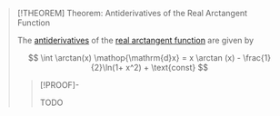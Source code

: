 >[!THEOREM] Theorem: Antiderivatives of the Real Arctangent Function
>
>The [antiderivatives](../../../Integration/Antiderivatives/Antiderivatives.md) of the [real arctangent function](Real%20Arctangent%20Function.md) are given by
>
>$$
>\int \arctan(x) \mathop{\mathrm{d}x} = x \arctan (x) - \frac{1}{2}\ln(1+ x^2) + \text{const}
>$$
>
>>[!PROOF]-
>>
>>TODO
>>
>